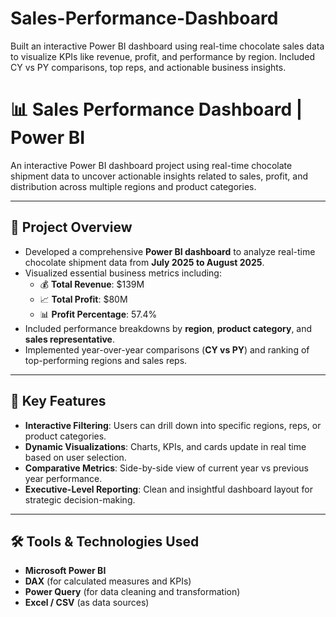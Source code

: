 # Sales-Performance-Dashboard
Built an interactive Power BI dashboard using real-time chocolate sales data to visualize KPIs like revenue, profit, and performance by region. Included CY vs PY comparisons, top reps, and actionable business insights.

# 📊 Sales Performance Dashboard | Power BI

An interactive Power BI dashboard project using real-time chocolate shipment data to uncover actionable insights related to sales, profit, and distribution across multiple regions and product categories.

---

## 📌 Project Overview

- Developed a comprehensive **Power BI dashboard** to analyze real-time chocolate shipment data from **July 2025 to August 2025**.
- Visualized essential business metrics including:
  - 💰 **Total Revenue**: $139M
  - 📈 **Total Profit**: $80M
  - 📊 **Profit Percentage**: 57.4%
- Included performance breakdowns by **region**, **product category**, and **sales representative**.
- Implemented year-over-year comparisons (**CY vs PY**) and ranking of top-performing regions and sales reps.

---

## 🎯 Key Features

- **Interactive Filtering**: Users can drill down into specific regions, reps, or product categories.
- **Dynamic Visualizations**: Charts, KPIs, and cards update in real time based on user selection.
- **Comparative Metrics**: Side-by-side view of current year vs previous year performance.
- **Executive-Level Reporting**: Clean and insightful dashboard layout for strategic decision-making.

---

## 🛠 Tools & Technologies Used

- **Microsoft Power BI**
- **DAX** (for calculated measures and KPIs)
- **Power Query** (for data cleaning and transformation)
- **Excel / CSV** (as data sources)
